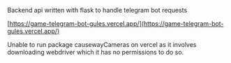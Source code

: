Backend api written with flask to handle telegram bot requests

[https://game-telegram-bot-gules.vercel.app/](https://game-telegram-bot-gules.vercel.app/)

Unable to run package causewayCameras on vercel as it involves downloading webdriver which it has no permissions to do so.
